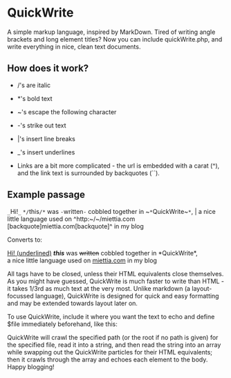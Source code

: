 # QuickWrite
A simple markup language, inspired by MarkDown. Tired of writing angle brackets and long element titles? Now you can include quickWrite.php, and write everything in nice, clean text documents.

## How does it work?

* /'s are italic
* *'s bold text
* ~'s escape the following character
* -'s strike out text
* |'s insert line breaks
* _'s insert underlines

* Links are a bit more complicated - the url is embedded with a carat (^), and the link text is surrounded by backquotes (``).

## Example passage

`_`Hi!`_` `*/`this`/*` was `-`written`-` cobbled together in ~`*`QuickWrite~`*`,
|
a nice little language used on ^http:~/~/miettia.com [backquote]miettia.com[backquote]^ in my blog

Converts to:
<p><u>Hi! (underlined)</u> <strong><em>this</em></strong> was <strike>written</strike> cobbled together in *QuickWrite*, <br> a nice little language used on <a href="http://miettia.com">miettia.com</a> in my blog</p>

All tags have to be closed, unless their HTML equivalents close themselves. As you might have guessed, QuickWrite is much faster to write
than HTML - it takes 1/3rd as much text at the very most. Unlike markdown (a layout-focussed language), QuickWrite is designed for quick and easy formatting and may be extended towards layout later on.

To use QuickWrite, include it where you want the text to echo and define $file immediately beforehand, like this:

<?php
  $file = "filepath/file.txt";
  include 'quickWrite.php';
?>

QuickWrite will crawl the specified path (or the root if no path is given) for the specified file, read it into a string, and then read the string into an array while swapping out the QuickWrite particles for their HTML equivalents; then it crawls through the array and echoes each element to the body. Happy blogging!
